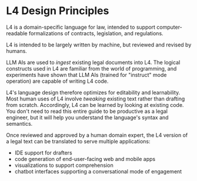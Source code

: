 # L4 Design Principles

L4 is a domain-specific language for law, intended to support
computer-readable formalizations of contracts, legislation, and
regulations.

L4 is intended to be largely written by machine, but reviewed and revised by humans.

LLM AIs are used to *ingest* existing legal documents into L4. The
logical constructs used in L4 are familiar from the world of
programming, and experiments have shown that LLM AIs (trained for
"instruct" mode operation) are capable of writing L4 code.

L4's language design therefore optimizes for editability and
learnability. Most human uses of L4 involve _tweaking_ existing text
rather than drafting from scratch. Accordingly, L4 can be learned by
looking at existing code. You don't need to read this entire guide to
be productive as a legal engineer, but it will help you understand the
language's syntax and semantics.

Once reviewed and approved by a human domain expert, the L4 version of
a legal text can be translated to serve multiple applications:

- IDE support for drafters
- code generation of end-user-facing web and mobile apps
- visualizations to support comprehension
- chatbot interfaces supporting a conversational mode of engagement

